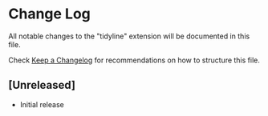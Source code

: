 # Change Log

All notable changes to the "tidyline" extension will be documented in this file.

Check [Keep a Changelog](http://keepachangelog.com/) for recommendations on how to structure this file.

## [Unreleased]

- Initial release